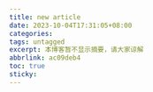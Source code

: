 ```yaml
---
title: new article
date: 2023-10-04T17:31:05+08:00
categories: 
tags: untagged
excerpt: 本博客暂不显示摘要，请大家谅解
abbrlink: ac09deb4
toc: true
sticky:
---
```




